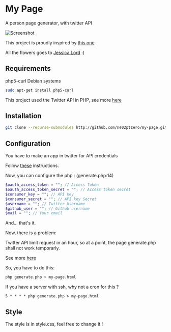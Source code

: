 My Page
=======

A person page generator, with twitter API

![Screenshot](http://s29.postimg.org/g9ssufsx3/my_page.png "Dat Co dude")

This project is proudly inspired by [this one](https://github.com/jlord/person-page)

All the flowers goes to [Jessica Lord](https://github.com/jlord) :)

## Requirements
php5-curl
Debian systems
```sh
sudo apt-get install php5-curl
```

This project used the Twitter API in PHP, see more [here](https://github.com/J7mbo/twitter-api-php.git)

## Installation
```sh
git clone --recurse-submodules http://github.com/ne02ptzero/my-page.git my/awesome/directory
```

## Configuration

You have to make an app in twitter for API credentials

Follow [these](http://stackoverflow.com/a/15314662) instructions.

Now, you can configure the php :
(generate.php:14)
```php
$oauth_access_token = ""; // Access Token                                                                                
$oauth_access_token_secret = ""; // Access token secret                       
$consumer_key = ""; // API key         
$consumer_secret = ""; // API key Secret                                      
$username = ""; // Twitter Username                        
$github_user = ""; // Github username                            
$mail = ""; // Your email
```
And... that's it.

Now, there is a problem:

Twitter API limit request in an hour, so at a point, the page generate.php shall not work temporarly.

See more [here](https://dev.twitter.com/rest/public/rate-limiting)

So, you have to do this:
```sh
php generate.php > my-page.html
```

If you have a server with ssh, why not a cron for this ?
```
5 * * * * php generate.php > my-page.html
```

## Style

The style is in style.css, feel free to change it !
